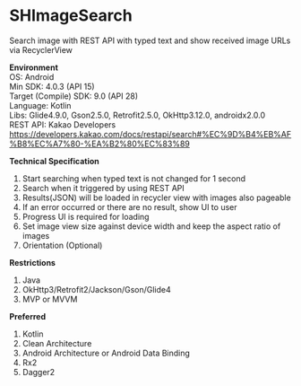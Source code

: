 # SHImageSearch
Search image with REST API with typed text and
show received image URLs via RecyclerView

**Environment**  
OS: Android  
Min SDK: 4.0.3 (API 15)  
Target (Compile) SDK: 9.0 (API 28)  
Language: Kotlin  
Libs: Glide4.9.0, Gson2.5.0, Retrofit2.5.0, OkHttp3.12.0, androidx2.0.0  
REST API: Kakao Developers  
https://developers.kakao.com/docs/restapi/search#%EC%9D%B4%EB%AF%B8%EC%A7%80-%EA%B2%80%EC%83%89  

**Technical Specification**
1. Start searching when typed text is not changed for 1 second  
2. Search when it triggered by using REST API  
3. Results(JSON) will be loaded in recycler view with images also pageable  
4. If an error occurred or there are no result, show UI to user  
5. Progress UI is required for loading  
6. Set image view size against device width and keep the aspect ratio of images  
7. Orientation (Optional)  

**Restrictions**
1. Java  
2. OkHttp3/Retrofit2/Jackson/Gson/Glide4  
3. MVP or MVVM  

**Preferred**
1. Kotlin  
2. Clean Architecture  
3. Android Architecture or Android Data Binding  
4. Rx2  
5. Dagger2  
